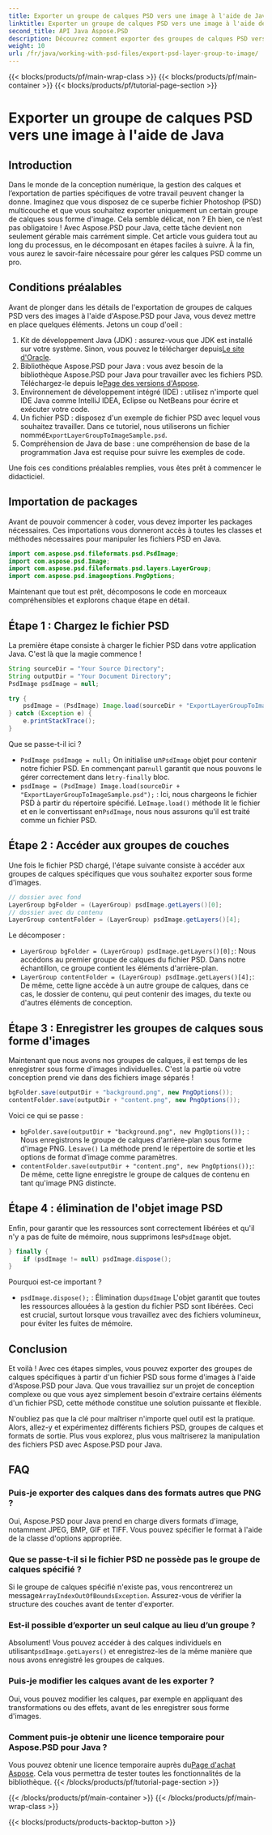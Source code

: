 ```yaml
---
title: Exporter un groupe de calques PSD vers une image à l'aide de Java
linktitle: Exporter un groupe de calques PSD vers une image à l'aide de Java
second_title: API Java Aspose.PSD
description: Découvrez comment exporter des groupes de calques PSD vers des images à l'aide d'Aspose.PSD pour Java avec ce guide étape par étape. Parfait pour les développeurs et les concepteurs.
weight: 10
url: /fr/java/working-with-psd-files/export-psd-layer-group-to-image/
---
```


{{< blocks/products/pf/main-wrap-class >}}
{{< blocks/products/pf/main-container >}}
{{< blocks/products/pf/tutorial-page-section >}}

# Exporter un groupe de calques PSD vers une image à l'aide de Java

## Introduction

Dans le monde de la conception numérique, la gestion des calques et l’exportation de parties spécifiques de votre travail peuvent changer la donne. Imaginez que vous disposez de ce superbe fichier Photoshop (PSD) multicouche et que vous souhaitez exporter uniquement un certain groupe de calques sous forme d'image. Cela semble délicat, non ? Eh bien, ce n’est pas obligatoire ! Avec Aspose.PSD pour Java, cette tâche devient non seulement gérable mais carrément simple. Cet article vous guidera tout au long du processus, en le décomposant en étapes faciles à suivre. À la fin, vous aurez le savoir-faire nécessaire pour gérer les calques PSD comme un pro.

## Conditions préalables

Avant de plonger dans les détails de l'exportation de groupes de calques PSD vers des images à l'aide d'Aspose.PSD pour Java, vous devez mettre en place quelques éléments. Jetons un coup d'oeil :

1.  Kit de développement Java (JDK) : assurez-vous que JDK est installé sur votre système. Sinon, vous pouvez le télécharger depuis[Le site d'Oracle](https://www.oracle.com/java/technologies/javase-downloads.html).
2. Bibliothèque Aspose.PSD pour Java : vous avez besoin de la bibliothèque Aspose.PSD pour Java pour travailler avec les fichiers PSD. Téléchargez-le depuis le[Page des versions d'Aspose](https://releases.aspose.com/psd/java/).
3. Environnement de développement intégré (IDE) : utilisez n'importe quel IDE Java comme IntelliJ IDEA, Eclipse ou NetBeans pour écrire et exécuter votre code.
4.  Un fichier PSD : disposez d'un exemple de fichier PSD avec lequel vous souhaitez travailler. Dans ce tutoriel, nous utiliserons un fichier nommé`ExportLayerGroupToImageSample.psd`.
5. Compréhension de Java de base : une compréhension de base de la programmation Java est requise pour suivre les exemples de code.

Une fois ces conditions préalables remplies, vous êtes prêt à commencer le didacticiel.

## Importation de packages

Avant de pouvoir commencer à coder, vous devez importer les packages nécessaires. Ces importations vous donneront accès à toutes les classes et méthodes nécessaires pour manipuler les fichiers PSD en Java.

```java
import com.aspose.psd.fileformats.psd.PsdImage;
import com.aspose.psd.Image;
import com.aspose.psd.fileformats.psd.layers.LayerGroup;
import com.aspose.psd.imageoptions.PngOptions;
```

Maintenant que tout est prêt, décomposons le code en morceaux compréhensibles et explorons chaque étape en détail.

## Étape 1 : Chargez le fichier PSD

La première étape consiste à charger le fichier PSD dans votre application Java. C'est là que la magie commence !

```java
String sourceDir = "Your Source Directory";
String outputDir = "Your Document Directory";
PsdImage psdImage = null;

try {
    psdImage = (PsdImage) Image.load(sourceDir + "ExportLayerGroupToImageSample.psd");
} catch (Exception e) {
    e.printStackTrace();
}
```

Que se passe-t-il ici ?
- `PsdImage psdImage = null;` On initialise un`PsdImage` objet pour contenir notre fichier PSD. En commençant par`null` garantit que nous pouvons le gérer correctement dans le`try-finally` bloc.
- `psdImage = (PsdImage) Image.load(sourceDir + "ExportLayerGroupToImageSample.psd");` : Ici, nous chargeons le fichier PSD à partir du répertoire spécifié. Le`Image.load()` méthode lit le fichier et en le convertissant en`PsdImage`, nous nous assurons qu'il est traité comme un fichier PSD.

## Étape 2 : Accéder aux groupes de couches

Une fois le fichier PSD chargé, l'étape suivante consiste à accéder aux groupes de calques spécifiques que vous souhaitez exporter sous forme d'images.

```java
// dossier avec fond
LayerGroup bgFolder = (LayerGroup) psdImage.getLayers()[0];
// dossier avec du contenu
LayerGroup contentFolder = (LayerGroup) psdImage.getLayers()[4];
```

Le décomposer :
- `LayerGroup bgFolder = (LayerGroup) psdImage.getLayers()[0];`: Nous accédons au premier groupe de calques du fichier PSD. Dans notre échantillon, ce groupe contient les éléments d'arrière-plan.
- `LayerGroup contentFolder = (LayerGroup) psdImage.getLayers()[4];`: De même, cette ligne accède à un autre groupe de calques, dans ce cas, le dossier de contenu, qui peut contenir des images, du texte ou d'autres éléments de conception.

## Étape 3 : Enregistrer les groupes de calques sous forme d'images

Maintenant que nous avons nos groupes de calques, il est temps de les enregistrer sous forme d'images individuelles. C'est la partie où votre conception prend vie dans des fichiers image séparés !

```java
bgFolder.save(outputDir + "background.png", new PngOptions());
contentFolder.save(outputDir + "content.png", new PngOptions());
```

Voici ce qui se passe :
- `bgFolder.save(outputDir + "background.png", new PngOptions());` : Nous enregistrons le groupe de calques d'arrière-plan sous forme d'image PNG. Le`save()` La méthode prend le répertoire de sortie et les options de format d’image comme paramètres.
- `contentFolder.save(outputDir + "content.png", new PngOptions());`: De même, cette ligne enregistre le groupe de calques de contenu en tant qu'image PNG distincte.

## Étape 4 : élimination de l'objet image PSD

 Enfin, pour garantir que les ressources sont correctement libérées et qu'il n'y a pas de fuite de mémoire, nous supprimons les`PsdImage` objet.

```java
} finally {
    if (psdImage != null) psdImage.dispose();
}
```

Pourquoi est-ce important ?
- `psdImage.dispose();` : Élimination du`psdImage` L'objet garantit que toutes les ressources allouées à la gestion du fichier PSD sont libérées. Ceci est crucial, surtout lorsque vous travaillez avec des fichiers volumineux, pour éviter les fuites de mémoire.

## Conclusion

Et voilà ! Avec ces étapes simples, vous pouvez exporter des groupes de calques spécifiques à partir d'un fichier PSD sous forme d'images à l'aide d'Aspose.PSD pour Java. Que vous travailliez sur un projet de conception complexe ou que vous ayez simplement besoin d'extraire certains éléments d'un fichier PSD, cette méthode constitue une solution puissante et flexible.

N'oubliez pas que la clé pour maîtriser n'importe quel outil est la pratique. Alors, allez-y et expérimentez différents fichiers PSD, groupes de calques et formats de sortie. Plus vous explorez, plus vous maîtriserez la manipulation des fichiers PSD avec Aspose.PSD pour Java.

## FAQ

### Puis-je exporter des calques dans des formats autres que PNG ?
Oui, Aspose.PSD pour Java prend en charge divers formats d'image, notamment JPEG, BMP, GIF et TIFF. Vous pouvez spécifier le format à l'aide de la classe d'options appropriée.

### Que se passe-t-il si le fichier PSD ne possède pas le groupe de calques spécifié ?
 Si le groupe de calques spécifié n'existe pas, vous rencontrerez un message`ArrayIndexOutOfBoundsException`. Assurez-vous de vérifier la structure des couches avant de tenter d'exporter.

### Est-il possible d’exporter un seul calque au lieu d’un groupe ?
 Absolument! Vous pouvez accéder à des calques individuels en utilisant`psdImage.getLayers()` et enregistrez-les de la même manière que nous avons enregistré les groupes de calques.

### Puis-je modifier les calques avant de les exporter ?
Oui, vous pouvez modifier les calques, par exemple en appliquant des transformations ou des effets, avant de les enregistrer sous forme d'images.

### Comment puis-je obtenir une licence temporaire pour Aspose.PSD pour Java ?
 Vous pouvez obtenir une licence temporaire auprès du[Page d'achat Aspose](https://purchase.aspose.com/temporary-license/). Cela vous permettra de tester toutes les fonctionnalités de la bibliothèque.
{{< /blocks/products/pf/tutorial-page-section >}}

{{< /blocks/products/pf/main-container >}}
{{< /blocks/products/pf/main-wrap-class >}}

{{< blocks/products/products-backtop-button >}}
